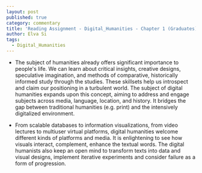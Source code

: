 ```yaml
---
layout: post
published: true
category: commentary
title: 'Reading Assignment - Digital_Humanities - Chapter 1 (Graduates): Elva Si'
author: Elva Si
tags:
  - Digital_Humanities
---
```

- The subject of humanities already offers significant importance to people's life. We can learn about critical insights, creative designs, speculative imagination, and methods of comparative, historically informed study through the studies. These skillsets help us introspect and claim our positioning in a turbulent world. The subject of digital humanities expands upon this concept, aiming to address and engage subjects across media, language, location, and history. It bridges the gap between traditional humanities (e.g. print) and the intensively digitalized environment.

- From scalable databases to information visualizations, from video lectures to multiuser virtual platforms, digital humanities welcome different kinds of platforms and media. It is enlightening to see how visuals interact, complement, enhance the textual words. The digital humanists also keep an open mind to transform texts into data and visual designs, implement iterative experiments and consider failure as a form of progression.
